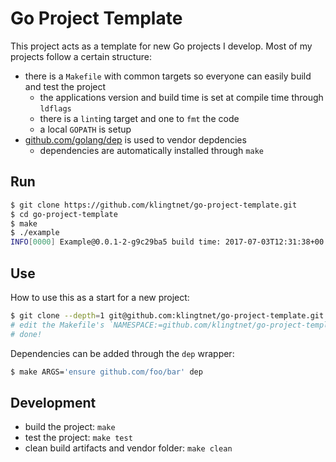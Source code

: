 # Go Project Template

This project acts as a template for new Go projects I develop.
Most of my projects follow a certain structure:

- there is a `Makefile` with common targets so everyone can easily build and test the project
	- the applications version and build time is set at compile time through `ldflags`
	- there is a `lint`ing target and one to `fmt` the code
	- a local `GOPATH` is setup
- [github.com/golang/dep](https://github.com/golang/dep) is used to vendor depdencies
	- dependencies are automatically installed through `make`

## Run

```bash
$ git clone https://github.com/klingtnet/go-project-template.git
$ cd go-project-template
$ make
$ ./example
INFO[0000] Example@0.0.1-2-g9c29ba5 build time: 2017-07-03T12:31:38+00:00
```

## Use

How to use this as a start for a new project:

```sh
$ git clone --depth=1 git@github.com:klingtnet/go-project-template.git my-new-project
# edit the Makefile's `NAMESPACE:=github.com/klingtnet/go-project-template` variable
# done!
```

Dependencies can be added through the `dep` wrapper:

```sh
$ make ARGS='ensure github.com/foo/bar' dep
```

## Development

- build the project: `make`
- test the project: `make test`
- clean build artifacts and vendor folder: `make clean`
